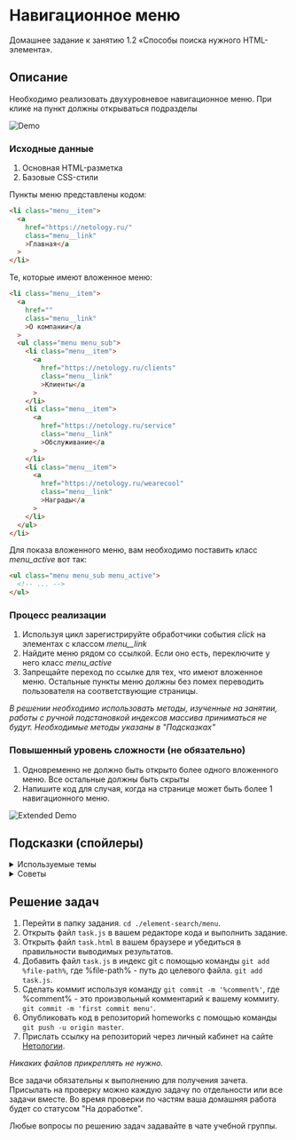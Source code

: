# Навигационное меню

Домашнее задание к занятию 1.2 «Способы поиска нужного HTML-элемента».

## Описание

Необходимо реализовать двухуровневое навигационное меню.
При клике на пункт должны открываться подразделы

![Demo](./demo.gif)

### Исходные данные

1. Основная HTML-разметка
2. Базовые CSS-стили

Пункты меню представлены кодом:

```html
<li class="menu__item">
  <a
    href="https://netology.ru/"
    class="menu__link"
    >Главная</a
  >
</li>
```

Те, которые имеют вложенное меню:

```html
<li class="menu__item">
  <a
    href=""
    class="menu__link"
    >О компании</a
  >
  <ul class="menu menu_sub">
    <li class="menu__item">
      <a
        href="https://netology.ru/clients"
        class="menu__link"
        >Клиенты</a
      >
    </li>
    <li class="menu__item">
      <a
        href="https://netology.ru/service"
        class="menu__link"
        >Обслуживание</a
      >
    </li>
    <li class="menu__item">
      <a
        href="https://netology.ru/wearecool"
        class="menu__link"
        >Награды</a
      >
    </li>
  </ul>
</li>
```

Для показа вложенного меню, вам необходимо поставить класс _menu_active_ вот так:

```html
<ul class="menu menu_sub menu_active">
  <!-- ... -->
</ul>
```

### Процесс реализации

1. Используя цикл зарегистрируйте обработчики события _click_ на элементах с классом _menu\_\_link_
2. Найдите меню рядом со ссылкой. Если оно есть, переключите у него класс _menu_active_
3. Запрещайте переход по ссылке для тех, что имеют вложенное меню. Остальные
   пункты меню должны без помех переводить пользователя на соответствующие страницы.

_В решении необходимо использовать методы, изученные на занятии,
работы с ручной подстановкой индексов массива приниматься не будут.
Необходимые методы указаны в "Подсказках"_

### Повышенный уровень сложности (не обязательно)

1. Одновременно не должно быть открыто более одного вложенного меню. Все остальные
   должны быть скрыты
2. Напишите код для случая, когда на странице может быть более 1 навигационного меню.

![Extended Demo](./extended-demo.gif)

## Подсказки (спойлеры)

<details>
<summary>Используемые темы</summary>

1. Событие _click_, метод _onclick_, обработчик события
2. Предотвращение действия по умолчанию (_return false_ в обработчике события)
3. Метод _closest_
4. Методы _querySelector_ и _querySelectorAll_
5. Метод Array.from() или оператор распространения (spread, «...») для удобной
   навигации по найденным элементам

</details>

<details>
<summary>Советы</summary>

1. С помощью методов [_closest_](https://developer.mozilla.org/ru/docs/Web/API/Element/closest),
   [_querySelector_](https://developer.mozilla.org/ru/docs/Web/API/Element/querySelector)
   и [_querySelectorAll_](https://developer.mozilla.org/ru/docs/Web/API/Element/querySelectorAll)
   вы можете найти все подходящие элементы 1. _closest_ позволит найти ближайшего родителя по CSS-селектору 2. _querySelector_ позволит найти **первый** дочерний элемент по CSS-селектору 3. _querySelectorAll_ позволит найти **все** дочерние элемент по CSS-селектору
2. Для вложенных меню вы обязаны возвращать _false_ в обработчиках события для
   предотвращения перехода по ссылке.

</details>

## Решение задач

1. Перейти в папку задания. `cd ./element-search/menu`.
2. Открыть файл `task.js` в вашем редакторе кода и выполнить задание.
3. Открыть файл `task.html` в вашем браузере и убедиться в правильности выводимых результатов.
4. Добавить файл `task.js` в индекс git с помощью команды `git add %file-path%`, где %file-path% - путь до целевого файла. `git add task.js`.
5. Сделать коммит используя команду `git commit -m '%comment%'`, где %comment% - это произвольный комментарий к вашему коммиту. `git commit -m 'first commit menu'`.
6. Опубликовать код в репозиторий homeworks с помощью команды `git push -u origin master`.
7. Прислать ссылку на репозиторий через личный кабинет на сайте [Нетологии][6].

[0]: https://github.com/
[1]: https://www.sublimetext.com/
[2]: https://code.visualstudio.com/
[3]: https://github.com/netology-code/guides/tree/master/github
[4]: https://git-scm.com/
[5]: https://github.com/netology-code/guides/blob/master/git/REAMDE.md
[6]: https://netology.ru/

_Никаких файлов прикреплять не нужно._

Все задачи обязательны к выполнению для получения зачета. Присылать на проверку можно каждую задачу по отдельности или все задачи вместе. Во время проверки по частям ваша домашняя работа будет со статусом "На доработке".

Любые вопросы по решению задач задавайте в чате учебной группы.
